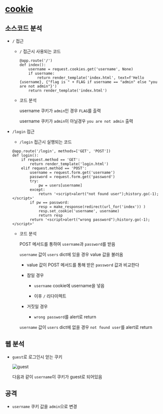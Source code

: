 # [cookie](https://dreamhack.io/wargame/challenges/6/)

## 소스코드 분석

- `/` 접근
  - `/` 접근시 사용되는 코드

    ```python3
    @app.route('/')
    def index():
        username = request.cookies.get('username', None)
        if username:
            return render_template('index.html', text=f'Hello {username}, {"flag is " + FLAG if username == "admin" else "you are not admin"}')
        return render_template('index.html')
    ```
  - 코드 분석
  
    username 쿠키가 `admin`인 경우 `FLAG`를 출력
    
    username 쿠키가 `admin`이 아닐경우 `you are not admin` 출력

- `/login` 접근
  - `/login` 접근시 실행되는 코드

  ```python3
  @app.route('/login', methods=['GET', 'POST'])
  def login():
      if request.method == 'GET':
          return render_template('login.html')
      elif request.method == 'POST':
          username = request.form.get('username')
          password = request.form.get('password')
          try:
              pw = users[username]
          except:
              return '<script>alert("not found user");history.go(-1);</script>'
          if pw == password:
              resp = make_response(redirect(url_for('index')) )
              resp.set_cookie('username', username)
              return resp 
          return '<script>alert("wrong password");history.go(-1);</script>'
  ```

  - 코드 분석
    
    POST 메서드를 통하여 `username`과 `password`를 받음
    
    `username` 값이 `users` dict에 있을 경우 value 값을 불러옴
      
      + value 값이 POST 메서드를 통해 받은 `password` 값과 비교한다
      
      + 참일 경우 
        
        + `username` cookie에 username을 넣음
        
        + 이후 `/` 리다이렉트
        
      + 거짓일 경우 
        
        + `wrong password`를 alert로 return
        
    `username` 값이 `users` dict에 없을 경우 `not found user`를 alert로 return


## 웹 분석

- `guest`로 로그인시 얻는 쿠키

  ![guest](https://raw.githubusercontent.com/M00nHeeSung/writeup/main/Dreamhack/Web/cookie/image/guest.png)

  다음과 같이 `username`이 쿠키가 guest로 되어있음
  
## 공격

- `username` 쿠키 값을 `admin`으로 변경
